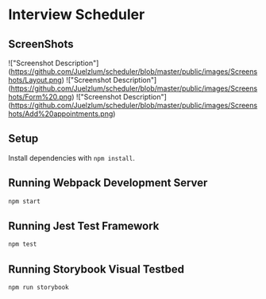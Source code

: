 # Interview Scheduler
## ScreenShots

!["Screenshot Description"] (https://github.com/Juelzlum/scheduler/blob/master/public/images/Screenshots/Layout.png)
!["Screenshot Description"] (https://github.com/Juelzlum/scheduler/blob/master/public/images/Screenshots/Form%20.png)
!["Screenshot Description"] (https://github.com/Juelzlum/scheduler/blob/master/public/images/Screenshots/Add%20appointments.png)

## Setup

Install dependencies with `npm install`.

## Running Webpack Development Server

```sh
npm start
```

## Running Jest Test Framework

```sh
npm test
```

## Running Storybook Visual Testbed

```sh
npm run storybook
```
